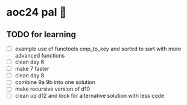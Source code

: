 # aoc24 pal 🙌

## TODO for learning

- [ ] example use of functools cmp_to_key and sorted to sort with more advanced functions
- [ ] clean day 6
- [ ] make 7 faster
- [ ] clean day 8
- [ ] combine 9a 9b into one solution
- [ ] make recursive version of d10
- [ ] clean up d12 and look for alternative solution with less code